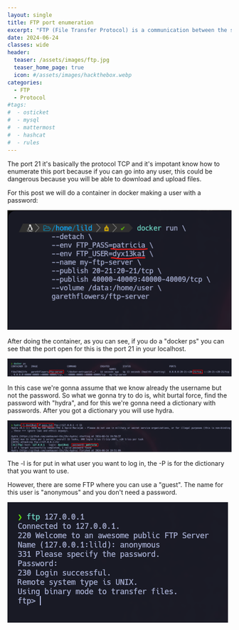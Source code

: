 ```yaml
---
layout: single
title: FTP port enumeration
excerpt: "FTP (File Transfer Protocol) is a communication between the server and the client for transfer files, either for download or upload files."
date: 2024-06-24
classes: wide
header:
  teaser: /assets/images/ftp.jpg
  teaser_home_page: true
  icon: #/assets/images/hackthebox.webp
categories:
  - FTP
  - Protocol
#tags:  
#  - osticket
#  - mysql
#  - mattermost
#  - hashcat
#  - rules
---
```


The port 21 it's basically the protocol TCP and it's impotant know how to enumerate this port because if you can go into any user, this could be dangerous because you will be able to download and upload files.

For this post we will do a container in docker making a user with a password:

![](/assets/images/picture1.png)

After doing the container, as you can see, if you do a "docker ps" you can see that the port open for this is the port 21 in your localhost.

![](/assets/images/picture2.png)

In this case we're gonna assume that we know already the username but not the password. So what we gonna try to do is, whit burtal force, find the password with "hydra", and for this we're gonna need a dictionary with passwords.
After you got a dictionary you will use hydra.

![](/assets/images/passwordfind.png)

The -l is for put in what user you want to log in, the -P is for the dictionary that you want to use.

However, there are some FTP where you can use a "guest". The name for this user is "anonymous" and you don't need a password.

![](/assets/images/anon.png)




